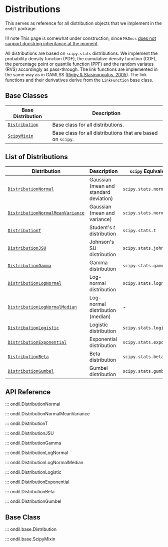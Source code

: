 # Distributions

This serves as reference for all distribution objects that we implement in the `ondil` package. 

!!! note 
    This page is somewhat under construction, since `MkDocs` [does not support docstring inheritance at the moment](https://github.com/mkdocstrings/mkdocstrings/issues/78).

All distributions are based on `scipy.stats` distributions. We implement the probability density function (PDF), the cumulative density function (CDF), the percentage point or quantile function (PPF) and the random variates (RVS) accordingly as pass-through. The link functions are implemented in the same way as in GAMLSS ([Rigby & Stasinopoulos, 2005](https://academic.oup.com/jrsssc/article-abstract/54/3/507/7113027)). The link functions and their derivatives derive from the `LinkFunction` base class.


## Base Classes

| Base Distribution                          | Description                                                 |
| ------------------------------------------ | ----------------------------------------------------------- |
| [`Distribution`](#ondil.base.Distribution) | Base class for all distributions.                           |
| [`ScipyMixin`](#ondil.base.ScipyMixin)     | Base class for all distributions that are based on `scipy`. |


## List of Distributions

| Distribution                                                              | Description                            | `scipy` Equivalent      |
| ------------------------------------------------------------------------- | -------------------------------------- | ----------------------- |
| [`DistributionNormal`](#ondil.DistributionNormal)                         | Gaussian (mean and standard deviation) | `scipy.stats.norm`      |
| [`DistributionNormalMeanVariance`](#ondil.DistributionNormalMeanVariance) | Gaussian (mean and variance)           | `scipy.stats.norm`      |
| [`DistributionT`](#ondil.DistributionT)                                   | Student's $t$ distribution             | `scipy.stats.t`         |
| [`DistributionJSU`](#ondil.DistributionJSU)                               | Johnson's SU distribution              | `scipy.stats.johnsonsu` |
| [`DistributionGamma`](#ondil.DistributionGamma)                           | Gamma distribution                     | `scipy.stats.gamma`     |
| [`DistributionLogNormal`](#ondil.DistributionLogNormal)                   | Log-normal distribution                | `scipy.stats.lognorm`   |
| [`DistributionLogNormalMedian`](#ondil.DistributionLogNormalMedian)       | Log-normal distribution (median)       | -                       |
| [`DistributionLogistic`](#ondil.DistributionLogistic)                     | Logistic distribution                  | `scipy.stats.logistic`  |
| [`DistributionExponential`](#ondil.DistributionExponential)               | Exponential distribution               | `scipy.stats.expon`     |
| [`DistributionBeta`](#ondil.DistributionBeta)                             | Beta distribution                      | `scipy.stats.beta`      |
| [`DistributionGumbel`](#ondil.DistributionGumbel)                         | Gumbel distribution                    | `scipy.stats.gumbel_r`  |



## API Reference

::: ondil.DistributionNormal

::: ondil.DistributionNormalMeanVariance

::: ondil.DistributionT

::: ondil.DistributionJSU

::: ondil.DistributionGamma

::: ondil.DistributionLogNormal

::: ondil.DistributionLogNormalMedian

::: ondil.DistributionLogistic

::: ondil.DistributionExponential

::: ondil.DistributionBeta

::: ondil.DistributionGumbel

## Base Class

::: ondil.base.Distribution

::: ondil.base.ScipyMixin